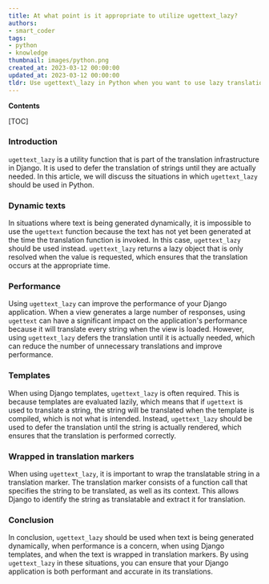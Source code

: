```yaml
---
title: At what point is it appropriate to utilize ugettext_lazy?
authors:
- smart_coder
tags:
- python
- knowledge
thumbnail: images/python.png
created_at: 2023-03-12 00:00:00
updated_at: 2023-03-12 00:00:00
tldr: Use ugettext\_lazy in Python when you want to use lazy translation in Django models or fields.
---
```


**Contents**

[TOC]

### Introduction

`ugettext_lazy` is a utility function that is part of the translation infrastructure in Django. It is used to defer the translation of strings until they are actually needed. In this article, we will discuss the situations in which `ugettext_lazy` should be used in Python.

### Dynamic texts

In situations where text is being generated dynamically, it is impossible to use the `ugettext` function because the text has not yet been generated at the time the translation function is invoked. In this case, `ugettext_lazy` should be used instead. `ugettext_lazy` returns a lazy object that is only resolved when the value is requested, which ensures that the translation occurs at the appropriate time. 

### Performance

Using `ugettext_lazy` can improve the performance of your Django application. When a view generates a large number of responses, using `ugettext` can have a significant impact on the application's performance because it will translate every string when the view is loaded. However, using `ugettext_lazy` defers the translation until it is actually needed, which can reduce the number of unnecessary translations and improve performance.

### Templates

When using Django templates, `ugettext_lazy` is often required. This is because templates are evaluated lazily, which means that if `ugettext` is used to translate a string, the string will be translated when the template is compiled, which is not what is intended. Instead, `ugettext_lazy` should be used to defer the translation until the string is actually rendered, which ensures that the translation is performed correctly.

### Wrapped in translation markers

When using `ugettext_lazy`, it is important to wrap the translatable string in a translation marker. The translation marker consists of a function call that specifies the string to be translated, as well as its context. This allows Django to identify the string as translatable and extract it for translation. 

### Conclusion

In conclusion, `ugettext_lazy` should be used when text is being generated dynamically, when performance is a concern, when using Django templates, and when the text is wrapped in translation markers. By using `ugettext_lazy` in these situations, you can ensure that your Django application is both performant and accurate in its translations.

